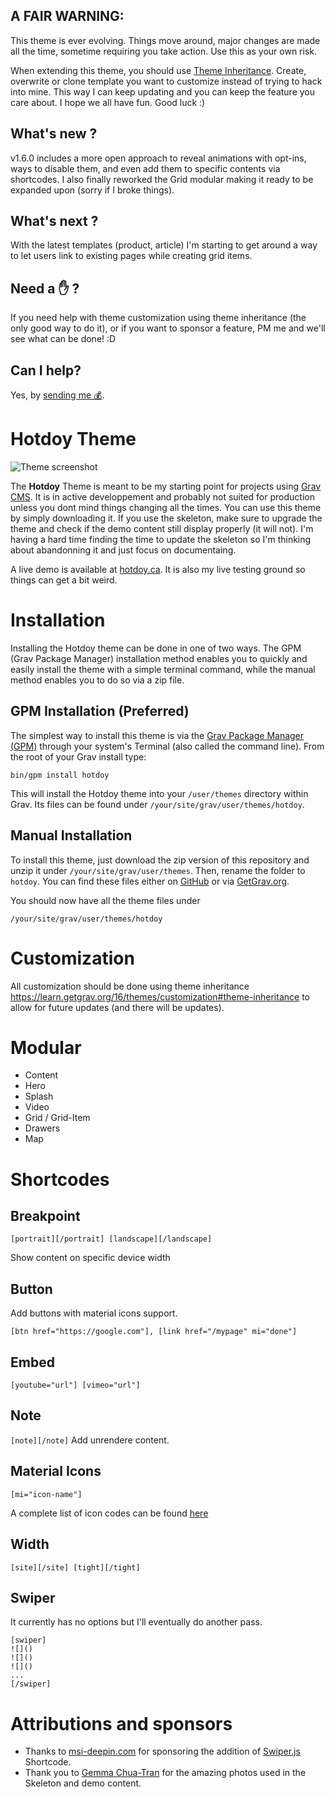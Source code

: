 ## A FAIR WARNING:

This theme is ever evolving. Things move around, major changes are made all the time, sometime requiring you take action. Use this as your own risk.

When extending this theme, you should use [Theme Inheritance](https://learn.getgrav.org/16/themes/customization). Create, overwrite or clone template you want to customize instead of trying to hack into mine. This way I can keep updating and you can keep the feature you care about. I hope we all have fun. Good luck :)

## What's new ?

v1.6.0 includes a more open approach to reveal animations with opt-ins, ways to disable them, and even add them to specific contents via shortcodes. I also finally reworked the Grid modular making it ready to be expanded upon (sorry if I broke things).

## What's next ? 

With the latest templates (product, article) I'm starting to get around a way to let users link to existing pages while creating grid items.

## Need a ✋ ?

If you need help with theme customization using theme inheritance (the only good way to do it), or if you want to sponsor a feature, PM me and we'll see what can be done! :D

## Can I help?

Yes, by [sending me 💰](https://www.paypal.me/hotdoy).

# Hotdoy Theme

![Theme screenshot](https://raw.githubusercontent.com/hotdoy/grav-theme-hotdoy/master/screenshot.jpg)

The **Hotdoy** Theme is meant to be my starting point for projects using [Grav CMS](http://github.com/getgrav/grav).
It is in active developpement and probably not suited for production unless you dont mind things changing all the times.
You can use this theme by simply downloading it. If you use the skeleton, make sure to upgrade the theme and check if the demo content still display properly (it will not). I'm having a hard time finding the time to update the skeleton so I'm thinking about abandonning it and just focus on documentaing.

A live demo is available at [hotdoy.ca](https://hotdoy.ca). It is also my live testing ground so things can get a bit weird.

# Installation
Installing the Hotdoy theme can be done in one of two ways. The GPM (Grav Package Manager) installation method enables you to quickly and easily install the theme with a simple terminal command, while the manual method enables you to do so via a zip file.

## GPM Installation (Preferred)

The simplest way to install this theme is via the [Grav Package Manager (GPM)](http://learn.getgrav.org/advanced/grav-gpm) through your system's Terminal (also called the command line).  From the root of your Grav install type:

    bin/gpm install hotdoy

This will install the Hotdoy theme into your `/user/themes` directory within Grav. Its files can be found under `/your/site/grav/user/themes/hotdoy`.

## Manual Installation

To install this theme, just download the zip version of this repository and unzip it under `/your/site/grav/user/themes`. Then, rename the folder to `hotdoy`. You can find these files either on [GitHub](https://github.com/getgrav/grav-theme-hotdoy) or via [GetGrav.org](http://getgrav.org/downloads/themes).

You should now have all the theme files under

    /your/site/grav/user/themes/hotdoy

# Customization 
All customization should be done using theme inheritance https://learn.getgrav.org/16/themes/customization#theme-inheritance to allow for future updates (and there will be updates). 

# Modular

* Content
* Hero
* Splash
* Video
* Grid / Grid-Item
* Drawers
* Map

# Shortcodes

## Breakpoint
```
[portrait][/portrait] [landscape][/landscape]
```
Show content on specific device width

## Button
Add buttons with material icons support. 
```
[btn href="https://google.com"], [link href="/mypage" mi="done"]
```

## Embed
```
[youtube="url"] [vimeo="url"]
```

## Note
```[note][/note]```
Add unrendere content.

## Material Icons
```
[mi="icon-name"]
```
A complete list of icon codes can be found [here](https://material.io/resources/icons/)

## Width
```
[site][/site] [tight][/tight]
```

## Swiper
It currently has no options but I'll eventually do another pass.
```
[swiper]
![]()
![]()
![]()
...
[/swiper]
```

# Attributions and sponsors
* Thanks to [msi-deepin.com](https://msi-deepin.com) for sponsoring the addition of [Swiper.js](https://swiperjs.com/) Shortcode.
* Thank you to [Gemma Chua-Tran](https://unsplash.com/@gemmachuatran) for the amazing photos used in the Skeleton and demo content.
